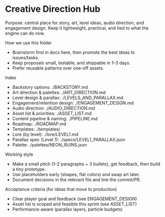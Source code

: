 # Creative Direction Hub

Purpose: central place for story, art, level ideas, audio direction, and engagement design. Keep it lightweight, practical, and tied to what the engine can do now.

How we use this folder
- Brainstorm first in docs here, then promote the best ideas to issues/tasks.
- Keep proposals small, testable, and shippable in 1–3 days.
- Prefer reusable patterns over one-off assets.

Index
- Backstory options: ./BACKSTORY.md
- Art direction & palettes: ./ART_DIRECTION.md
- Level design & parallax: ./LEVELS_AND_PARALLAX.md
- Engagement/retention design: ./ENGAGEMENT_DESIGN.md
- Audio direction: ./AUDIO_DIRECTION.md
- Asset list & priorities: ./ASSET_LIST.md
- Content pipeline & naming: ./PIPELINE.md
- Roadmap: ./ROADMAP.md
- Templates: ./templates/
 - Lore (by level): ./lore/LEVEL1.md
 - Parallax spec (Level 1): ./specs/LEVEL1_PARALLAX.json
 - Palette: ./palettes/NEON_RUINS.json

Working style
- Make a small pitch (1–2 paragraphs + 3 bullets), get feedback, then build a tiny prototype.
- Use placeholders early (shapes, flat colors) and swap art later.
- Document decisions in the relevant file and link the commit/PR.

Acceptance criteria (for ideas that move to production)
- Clear player goal and feedback (see ENGAGEMENT_DESIGN)
- Asset list is scoped and feasible this sprint (see ASSET_LIST)
- Performance-aware (parallax layers, particle budgets)
